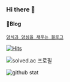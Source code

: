 ### Hi there 👋

#### 💬Blog
[`양식과 양심을 채우는 블로그` ](https://velog.io/@woohobi)

[![Hits](https://hits.seeyoufarm.com/api/count/incr/badge.svg?url=https%3A%2F%2Fgithub.com%2FWooWan)](https://hits.seeyoufarm.com) 
	
![solved.ac 프로필](http://mazassumnida.wtf/api/v2/generate_badge?boj=woohobi)


![github stat](https://github-readme-stats.vercel.app/api?username=WooWan&theme=tokyonight)


  

<!--
**WooWan/WooWan** is a ✨ _special_ ✨ repository because its `README.md` (this file) appears on your GitHub profile.

Here are some ideas to get you started:

- 🔭 I’m currently working on ...
- 🌱 I’m currently learning ...
- 👯 I’m looking to collaborate on ...
- 🤔 I’m looking for help with ...
- 💬 Ask me about ...
- 📫 How to reach me: ...
- 😄 Pronouns: ...
- ⚡ Fun fact: ...
-->
